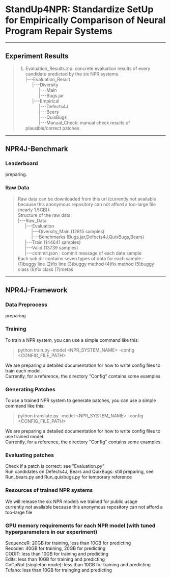 # StandUp4NPR: Standardize SetUp for Empirically Comparison of Neural Program Repair Systems
___
## Experiment Results
>1. Evaluation_Results.zip: concrete evaluation results of every candidate predicted by the six NPR systems.  
|---Evaluation_Result   
&#8194;&#8194;&#8194;|---Diversity  
&#8194;&#8194;&#8194;&#8194;&#8194;&#8194;|---Main    
&#8194;&#8194;&#8194;&#8194;&#8194;&#8194;|---Bugs.jar      
&#8194;&#8194;&#8194;|---Empirical  
&#8194;&#8194;&#8194;&#8194;&#8194;&#8194;|---Defects4J    
&#8194;&#8194;&#8194;&#8194;&#8194;&#8194;|---Bears    
&#8194;&#8194;&#8194;&#8194;&#8194;&#8194;|---QuixBugs      
&#8194;&#8194;&#8194;&#8194;&#8194;&#8194;|---Manual_Check: manual check results of plausible/correct patches
___
## NPR4J-Benchmark
### Leaderboard
preparing. 
### Raw Data
>Raw data can be downloaded from this url (currently not available because this anonymous repository can not afford a too-large file (nearly 1.5GB)):   
Structure of the raw data:  
|---Raw_Data   
&#8194;&#8194;&#8194;|---Evaluation  
&#8194;&#8194;&#8194;&#8194;&#8194;&#8194;|---Diversity_Main  (12815 samples)  
&#8194;&#8194;&#8194;&#8194;&#8194;&#8194;|---Benchmarks   (Bugs.jar,Defects4J,QuixBugs,Bears)  
&#8194;&#8194;&#8194;|---Train  (144641 samples)  
&#8194;&#8194;&#8194;|---Valid  (13739 samples)   
&#8194;&#8194;&#8194;|---commit.json : commit message of each data sample  
Each sub dir contains seven types of data for each sample :   
>(1)buggy line (2)fix line (3)buggy method (4)fix method (5)buggy class (6)fix class (7)metas 
___
## NPR4J-Framework
### Data Preprocess
preparing
### Training
To train a NPR system, you can use a simple command like this:
>python train.py -model <NPR_SYSTEM_NAME> -config <CONFIG_FILE_PATH>  

We are preparing a detailed documentation for how to write config files to train each model.  
Currently, for a reference, the directory "Config" contains some examples
### Generating Patches
To use a trained NPR system to generate patches, you can use a simple command like this:
>python translate.py -model <NPR_SYSTEM_NAME> -config <CONFIG_FILE_PATH>  
  
We are preparing a detailed documentation for how to write config files to use trained model.  
Currently, for a reference, the directory "Config" contains some examples
### Evaluating patches
Check if a patch is correct: see "Evaluation.py"  
Run candidates on Defects4J, Bears and QuixBugs: still preparing, see Run_bears.py and Run_quixbugs.py for temporary reference
### Resources of trained NPR systems
We will release the six NPR models we trained for public usage  
currently not available because this anonymous repository can not afford a too-large file
### GPU memory requirements for each NPR model (with tuned hyperparameters in our experiment)
SequenceR: 20GB for training, less than 10GB for predicting  
Recoder: 40GB for training, 20GB for predicting  
CODIT:  less than 10GB for training and predicting  
Edits: less than 10GB for training and predicting  
CoCoNut (singleton mode): less than 10GB for training and predicting  
Tufano: less than 10GB for trainging and predicting  
